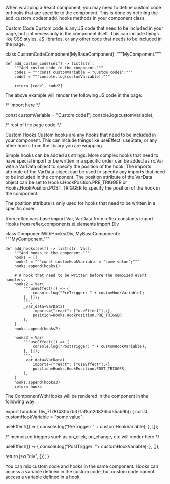 When wrapping a React component, you may need to define custom code or hooks that are specific to the component. This is done by defining the add_custom_codeor add_hooks methods in your component class.

Custom Code
Custom code is any JS code that need to be included in your page, but not necessarily in the component itself. This can include things like CSS styles, JS libraries, or any other code that needs to be included in the page.

class CustomCodeComponent(MyBaseComponent):
    """MyComponent."""

    def add_custom_code(self) -> list[str]:
        """Add custom code to the component."""
        code1 = """const customVariable = "Custom code1";"""
        code2 = """console.log(customVariable);"""

        return [code1, code2]

The above example will render the following JS code in the page:

/* import here */

const customVariable = "Custom code1";
console.log(customVariable);

/* rest of the page code */

Custom Hooks
Custom hooks are any hooks that need to be included in your component. This can include things like useEffect, useState, or any other hooks from the library you are wrapping.

Simple hooks can be added as strings.
More complex hooks that need to have special import or be written in a specific order can be added as rx.Var with a VarData object to specify the position of the hook.
The imports attribute of the VarData object can be used to specify any imports that need to be included in the component.
The position attribute of the VarData object can be set to Hooks.HookPosition.PRE_TRIGGER or Hooks.HookPosition.POST_TRIGGER to specify the position of the hook in the component.

The position attribute is only used for hooks that need to be written in a specific order.

from reflex.vars.base import Var, VarData
from reflex.constants import Hooks
from reflex.components.el.elements import Div

class ComponentWithHooks(Div, MyBaseComponent):
    """MyComponent."""

    def add_hooks(self) -> list[str| Var]:
        """Add hooks to the component."""
        hooks = []
        hooks1 = """const customHookVariable = "some value";"""
        hooks.append(hooks1)

        # A hook that need to be written before the memoized event handlers.
        hooks2 = Var(
            """useEffect(() => {
                console.log("PreTrigger: " + customHookVariable);
            }, []);
            """,
            _var_data=VarData(
                imports={"react": ["useEffect"],\},
                position=Hooks.HookPosition.PRE_TRIGGER
            ),
        )
        hooks.append(hooks2)

        hooks3 = Var(
            """useEffect(() => {
                console.log("PostTrigger: " + customHookVariable);
            }, []);
            """,
            _var_data=VarData(
                imports={"react": ["useEffect"],\},
                position=Hooks.HookPosition.POST_TRIGGER
            ),
        )
        hooks.append(hooks3)
        return hooks

The ComponentWithHooks will be rendered in the component in the following way:

export function Div_7178f430b7b371af8a12d8265d65ab9b() {
  const customHookVariable = "some value";

  useEffect(() => {
    console.log("PreTrigger: " + customHookVariable);
  }, []);

  /* memoized triggers such as on_click, on_change, etc will render here */

  useEffect(() => {
    console.log("PostTrigger: "+ customHookVariable);
  }, []);

  return jsx("div", {\});
}

You can mix custom code and hooks in the same component. Hooks can access a variable defined in the custom code, but custom code cannot access a variable defined in a hook.